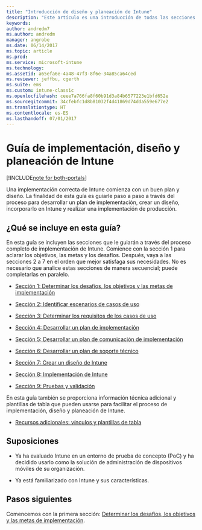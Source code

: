 ```yaml
---
title: "Introducción de diseño y planeación de Intune"
description: "Este artículo es una introducción de todas las secciones de implementación, diseño y planeación de Intune. Herramientas para facilitar la determinación de objetivos, requisitos y escenarios de casos de uso, crear planes de lanzamiento y comunicación, así como planes de soporte técnico, pruebas y validación."
keywords: 
author: andredm7
ms.author: andredm
manager: angrobe
ms.date: 06/14/2017
ms.topic: article
ms.prod: 
ms.service: microsoft-intune
ms.technology: 
ms.assetid: a65efa6e-4a48-47f3-8f6e-34a85ca64ced
ms.reviewer: jeffbu, cgerth
ms.suite: ems
ms.custom: intune-classic
ms.openlocfilehash: ceee7a766fa8f60b91d3a84b6577223e1bfd652e
ms.sourcegitcommit: 34cfebfc1d8b81032f4d41869d74dda559e677e2
ms.translationtype: HT
ms.contentlocale: es-ES
ms.lasthandoff: 07/01/2017
---
```

# <a name="intune-deployment-planning-design-and-implementation-guide"></a>Guía de implementación, diseño y planeación de Intune

[!INCLUDE[note for both-portals](./includes/note-for-both-portals.md)]

Una implementación correcta de Intune comienza con un buen plan y diseño. La finalidad de esta guía es guiarle paso a paso a través del proceso para desarrollar un plan de implementación, crear un diseño, incorporarlo en Intune y realizar una implementación de producción.

## <a name="whats-included-in-this-guide"></a>¿Qué se incluye en esta guía?

En esta guía se incluyen las secciones que le guiarán a través del proceso completo de implementación de Intune. Comience con la sección 1 para aclarar los objetivos, las metas y los desafíos. Después, vaya a las secciones 2 a 7 en el orden que mejor satisfaga sus necesidades. No es necesario que analice estas secciones de manera secuencial; puede completarlas en paralelo.

-   [Sección 1: Determinar los desafíos, los objetivos y las metas de implementación](planning-guide-deployment-goals.md)

-   [Sección 2: Identificar escenarios de casos de uso](planning-guide-scenarios.md)

-   [Sección 3: Determinar los requisitos de los casos de uso](planning-guide-requirements.md)

-   [Sección 4: Desarrollar un plan de implementación](planning-guide-rollout-plan.md)

-   [Sección 5: Desarrollar un plan de comunicación de implementación](planning-guide-communication-plan.md)

-   [Sección 6: Desarrollar un plan de soporte técnico](planning-guide-support-plan.md)

-   [Sección 7: Crear un diseño de Intune](planning-guide-design.md)

-   [Sección 8: Implementación de Intune](planning-guide-onboarding.md)

-   [Sección 9: Pruebas y validación](planning-guide-test-validation.md)

En esta guía también se proporciona información técnica adicional y plantillas de tabla que pueden usarse para facilitar el proceso de implementación, diseño y planeación de Intune.

-   [Recursos adicionales: vínculos y plantillas de tabla](planning-guide-resources.md)

## <a name="assumptions"></a>Suposiciones

-   Ya ha evaluado Intune en un entorno de prueba de concepto (PoC) y ha decidido usarlo como la solución de administración de dispositivos móviles de su organización.

-   Ya está familiarizado con Intune y sus características.

## <a name="next-steps"></a>Pasos siguientes

Comencemos con la primera sección: [Determinar los desafíos, los objetivos y las metas de implementación](planning-guide-deployment-goals.md).
